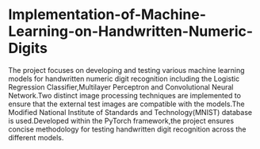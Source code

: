 # Implementation-of-Machine-Learning-on-Handwritten-Numeric-Digits
The project focuses on developing and testing various machine learning models for handwritten numeric digit recognition including the Logistic Regression Classifier,Multilayer Perceptron and Convolutional Neural Network.Two distinct image processing techniques are implemented to ensure that the external test images are compatible with the models.The Modified National Institute of Standards and Technology(MNIST) database is used.Developed within the PyTorch framework,the project ensures concise methodology for testing handwritten digit recognition across the different models.

